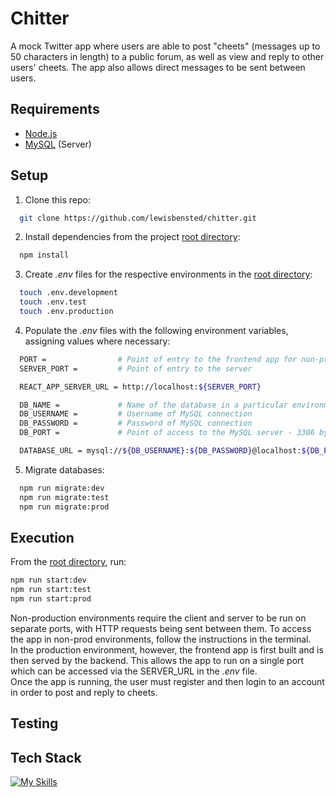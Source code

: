 # Chitter

A mock Twitter app where users are able to post "cheets" (messages up to 50 characters in length) to a public forum, as well as view and reply to other users' cheets. The app also allows direct messages to be sent between users.

## Requirements

* [Node.js](https://nodejs.org/en)
* [MySQL](https://www.mysql.com/) (Server)

## Setup

1. Clone this repo:

```sh
  git clone https://github.com/lewisbensted/chitter.git
```

2. Install dependencies from the project [root directory](/):

```sh
  npm install
```

3. Create _.env_ files for the respective environments in the [root directory](/):

```sh
  touch .env.development
  touch .env.test
  touch .env.production
```

4. Populate the _.env_ files with the following environment variables, assigning values where necessary:

```sh
  PORT =                # Point of entry to the frontend app for non-prod environments (defaults to 3000)
  SERVER_PORT =         # Point of entry to the server

  REACT_APP_SERVER_URL = http://localhost:${SERVER_PORT}

  DB_NAME =             # Name of the database in a particular environment, eg. chitter_dev
  DB_USERNAME =         # Username of MySQL connection
  DB_PASSWORD =         # Password of MySQL connection
  DB_PORT =             # Point of access to the MySQL server - 3306 by default

  DATABASE_URL = mysql://${DB_USERNAME}:${DB_PASSWORD}@localhost:${DB_PORT}/${DB_NAME}

```

5. Migrate databases:

```sh
  npm run migrate:dev
  npm run migrate:test
  npm run migrate:prod
```

## Execution

From the [root directory](/), run:

```sh
npm run start:dev
npm run start:test
npm run start:prod
```

Non-production environments require the client and server to be run on separate ports, with HTTP requests being sent between them. To access the app in non-prod environments, follow the instructions in the terminal.  
In the production environment, however, the frontend app is first built and is then served by the backend. This allows the app to run on a single port which can be accessed via the SERVER_URL in the _.env_ file.  
Once the app is running, the user must register and then login to an account in order to post and reply to cheets.

## Testing

## Tech Stack

[![My Skills](https://skillicons.dev/icons?i=ts,express,react,prisma,mysql,vitest)](https://skillicons.dev)
